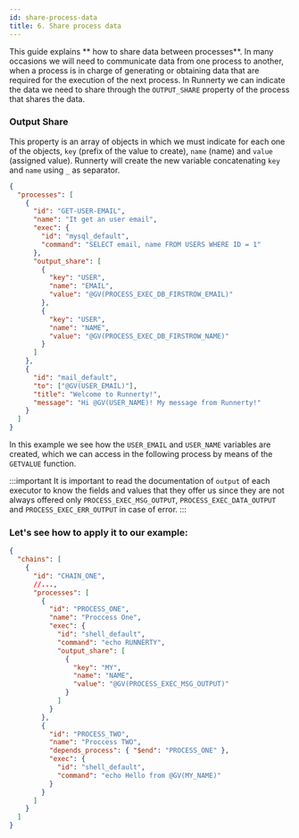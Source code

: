 ```yaml
---
id: share-process-data
title: 6. Share process data
---
```


This guide explains ** how to share data between processes**.
In many occasions we will need to communicate data from one process to another, when a process is in charge of generating or obtaining data that are required for the execution of the next process.
In Runnerty we can indicate the data we need to share through the `OUTPUT_SHARE` property of the process that shares the data.

### Output Share

This property is an array of objects in which we must indicate for each one of the objects, `key` (prefix of the value to create), `name` (name) and `value` (assigned value).
Runnerty will create the new variable concatenating `key` and `name` using `_` as separator.

```json {10-21,27}
{
  "processes": [
    {
      "id": "GET-USER-EMAIL",
      "name": "It get an user email",
      "exec": {
        "id": "mysql_default",
        "command": "SELECT email, name FROM USERS WHERE ID = 1"
      },
      "output_share": [
        {
          "key": "USER",
          "name": "EMAIL",
          "value": "@GV(PROCESS_EXEC_DB_FIRSTROW_EMAIL)"
        },
        {
          "key": "USER",
          "name": "NAME",
          "value": "@GV(PROCESS_EXEC_DB_FIRSTROW_NAME)"
        }
      ]
    },
    {
      "id": "mail_default",
      "to": ["@GV(USER_EMAIL)"],
      "title": "Welcome to Runnerty!",
      "message": "Hi @GV(USER_NAME)! My message from Runnerty!"
    }
  ]
}
```
In this example we see how the `USER_EMAIL` and `USER_NAME` variables are created, which we can access in the following process by means of the `GETVALUE` function.

:::important
It is important to read the documentation of `output` of each executor to know the fields and values that they offer us since they are not always offered only `PROCESS_EXEC_MSG_OUTPUT`, `PROCESS_EXEC_DATA_OUTPUT` and `PROCESS_EXEC_ERR_OUTPUT` in case of error.
:::

### Let's see how to apply it to our example:

```json {12-19,28}
{
  "chains": [
    {
      "id": "CHAIN_ONE",
      //...,
      "processes": [
        {
          "id": "PROCESS_ONE",
          "name": "Proccess One",
          "exec": {
            "id": "shell_default",
            "command": "echo RUNNERTY",
            "output_share": [
              {
                "key": "MY",
                "name": "NAME",
                "value": "@GV(PROCESS_EXEC_MSG_OUTPUT)"
              }
            ]
          }
        },
        {
          "id": "PROCESS_TWO",
          "name": "Proccess TWO",
          "depends_process": { "$end": "PROCESS_ONE" },
          "exec": {
            "id": "shell_default",
            "command": "echo Hello from @GV(MY_NAME)"
          }
        }
      ]
    }
  ]
}
```
